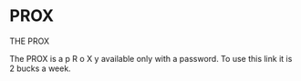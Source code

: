 # PROX
THE PROX

The PROX is a p R o X y available only with a password. To use this link it is 2 bucks a week.
